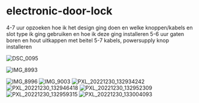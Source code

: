 # electronic-door-lock


4-7 uur opzoeken hoe ik het design ging doen en welke knoppen/kabels en slot type ik ging gebruiken en hoe ik deze ging installeren
5-6 uur gaten boren en hout uitkappen met beitel
5-7 kabels, powersupply knop installeren 

![DSC_0095](https://user-images.githubusercontent.com/69217508/210074661-22064b44-b0c2-4f86-bca3-3b69c288d55d.JPG)

![IMG_8993](https://user-images.githubusercontent.com/69217508/210074784-9b2c4331-77a8-414b-8f6b-520414e51fcb.JPG)

![IMG_8996](https://user-images.githubusercontent.com/69217508/210074813-0138fda3-230c-4397-83d0-2d1e0c9e31fd.JPG)
![IMG_9003](https://user-images.githubusercontent.com/69217508/210075265-f217149a-75f1-4f23-bc6a-1792eb685093.JPG)
![PXL_20221230_132934242](https://user-images.githubusercontent.com/69217508/210075412-07efc192-be15-45dc-a4bb-c21f471ddf02.jpg)
![PXL_20221230_132946418](https://user-images.githubusercontent.com/69217508/210075414-d183c659-1a14-44dd-a458-8f70f3a355cb.jpg)
![PXL_20221230_132952309](https://user-images.githubusercontent.com/69217508/210075417-fe1cb5a2-5641-4022-8d85-e032bb0ba69e.jpg)
![PXL_20221230_132959315](https://user-images.githubusercontent.com/69217508/210075462-dcc78768-633a-44db-850f-dbbd578431dc.jpg)
![PXL_20221230_133004093](https://user-images.githubusercontent.com/69217508/210075467-ddb4fdc8-7f5c-4d41-9224-7fc812491244.jpg)

